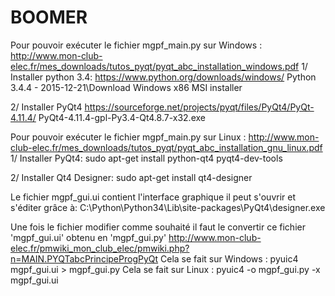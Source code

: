 # BOOMER

Pour pouvoir exécuter le fichier mgpf_main.py sur Windows :
http://www.mon-club-elec.fr/mes_downloads/tutos_pyqt/pyqt_abc_installation_windows.pdf
1/ Installer python 3.4:
https://www.python.org/downloads/windows/
Python 3.4.4 - 2015-12-21\Download Windows x86 MSI installer

2/ Installer PyQt4
https://sourceforge.net/projects/pyqt/files/PyQt4/PyQt-4.11.4/
PyQt4-4.11.4-gpl-Py3.4-Qt4.8.7-x32.exe

Pour pouvoir exécuter le fichier mgpf_main.py sur Linux :
http://www.mon-club-elec.fr/mes_downloads/tutos_pyqt/pyqt_abc_installation_gnu_linux.pdf
1/ Installer PyQt4:
sudo apt-get install python-qt4 pyqt4-dev-tools

2/ Installer Qt4 Designer:
sudo apt-get install qt4-designer



Le fichier mgpf_gui.ui contient l'interface graphique il peut s'ouvrir et s'éditer grâce à:
C:\Python\Python34\Lib\site-packages\PyQt4\designer.exe

Une fois le fichier modifier comme souhaité il faut le convertir ce fichier 'mgpf_gui.ui' obtenu en 'mgpf_gui.py' 
http://www.mon-club-elec.fr/pmwiki_mon_club_elec/pmwiki.php?n=MAIN.PYQTabcPrincipeProgPyQt
Cela se fait sur Windows : pyuic4 mgpf_gui.ui > mgpf_gui.py
Cela se fait sur Linux : pyuic4 -o mgpf_gui.py -x mgpf_gui.ui
